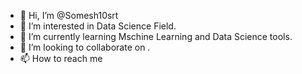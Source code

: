- 👋 Hi, I’m @Somesh10srt
- 👀 I’m interested in Data Science Field.
- 🌱 I’m currently learning Mschine Learning and Data Science tools.
- 💞️ I’m looking to collaborate on .
- 📫 How to reach me 

<!---
Somesh10srt/Somesh10srt is a ✨ special ✨ repository because its `README.md` (this file) appears on your GitHub profile.
You can click the Preview link to take a look at your changes.
--->
